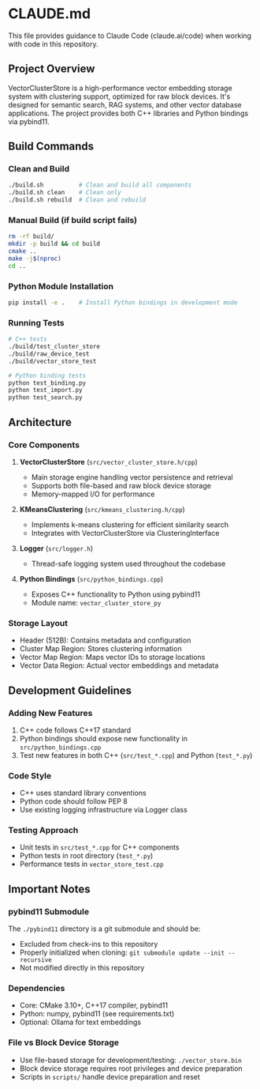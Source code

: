 # CLAUDE.md

This file provides guidance to Claude Code (claude.ai/code) when working with code in this repository.

## Project Overview

VectorClusterStore is a high-performance vector embedding storage system with clustering support, optimized for raw block devices. It's designed for semantic search, RAG systems, and other vector database applications. The project provides both C++ libraries and Python bindings via pybind11.

## Build Commands

### Clean and Build
```bash
./build.sh          # Clean and build all components
./build.sh clean    # Clean only
./build.sh rebuild  # Clean and rebuild
```

### Manual Build (if build script fails)
```bash
rm -rf build/
mkdir -p build && cd build
cmake ..
make -j$(nproc)
cd ..
```

### Python Module Installation
```bash
pip install -e .    # Install Python bindings in development mode
```

### Running Tests
```bash
# C++ tests
./build/test_cluster_store
./build/raw_device_test
./build/vector_store_test

# Python binding tests
python test_binding.py
python test_import.py
python test_search.py
```

## Architecture

### Core Components

1. **VectorClusterStore** (`src/vector_cluster_store.h/cpp`)
   - Main storage engine handling vector persistence and retrieval
   - Supports both file-based and raw block device storage
   - Memory-mapped I/O for performance

2. **KMeansClustering** (`src/kmeans_clustering.h/cpp`)
   - Implements k-means clustering for efficient similarity search
   - Integrates with VectorClusterStore via ClusteringInterface

3. **Logger** (`src/logger.h`)
   - Thread-safe logging system used throughout the codebase

4. **Python Bindings** (`src/python_bindings.cpp`)
   - Exposes C++ functionality to Python using pybind11
   - Module name: `vector_cluster_store_py`

### Storage Layout
- Header (512B): Contains metadata and configuration
- Cluster Map Region: Stores clustering information
- Vector Map Region: Maps vector IDs to storage locations
- Vector Data Region: Actual vector embeddings and metadata

## Development Guidelines

### Adding New Features
1. C++ code follows C++17 standard
2. Python bindings should expose new functionality in `src/python_bindings.cpp`
3. Test new features in both C++ (`src/test_*.cpp`) and Python (`test_*.py`)

### Code Style
- C++ uses standard library conventions
- Python code should follow PEP 8
- Use existing logging infrastructure via Logger class

### Testing Approach
- Unit tests in `src/test_*.cpp` for C++ components
- Python tests in root directory (`test_*.py`)
- Performance tests in `vector_store_test.cpp`

## Important Notes

### pybind11 Submodule
The `./pybind11` directory is a git submodule and should be:
- Excluded from check-ins to this repository
- Properly initialized when cloning: `git submodule update --init --recursive`
- Not modified directly in this repository

### Dependencies
- Core: CMake 3.10+, C++17 compiler, pybind11
- Python: numpy, pybind11 (see requirements.txt)
- Optional: Ollama for text embeddings

### File vs Block Device Storage
- Use file-based storage for development/testing: `./vector_store.bin`
- Block device storage requires root privileges and device preparation
- Scripts in `scripts/` handle device preparation and reset
